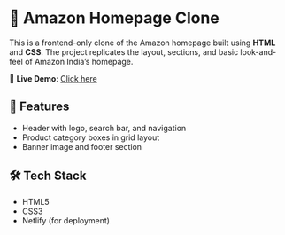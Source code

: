# 🛒 Amazon Homepage Clone

This is a frontend-only clone of the Amazon homepage built using **HTML** and **CSS**. The project replicates the layout, sections, and basic look-and-feel of Amazon India’s homepage.

🔗 **Live Demo**: [Click here](https://amazonhomepage-clone.netlify.app/)

## 📌 Features
- Header with logo, search bar, and navigation
- Product category boxes in grid layout
- Banner image and footer section

## 🛠️ Tech Stack
- HTML5
- CSS3
- Netlify (for deployment)


